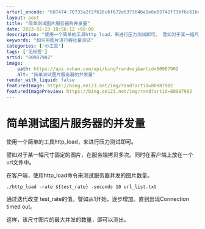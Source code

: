 ```yaml
---
arturl_encode: "687474:70733a2f2f626c6f672e6373646e2e6e65742f736f6c616e38:2f61727469636c652f64657461696c732f3830393837393032"
layout: post
title: "简单测试图片服务器的并发量"
date: 2023-02-23 10:56:12 +08:00
description: "使用一个简单的工具http_load，来进行压力测试即可。 譬如对于某一幅尺寸固定的图片，在服务端拷"
keywords: "如何用图片进行吞吐量测试"
categories: ['小工具']
tags: ['无标签']
artid: "80987902"
image:
    path: https://api.vvhan.com/api/bing?rand=sj&artid=80987902
    alt: "简单测试图片服务器的并发量"
render_with_liquid: false
featuredImage: https://bing.ee123.net/img/rand?artid=80987902
featuredImagePreview: https://bing.ee123.net/img/rand?artid=80987902
---
```


# 简单测试图片服务器的并发量

使用一个简单的工具http\_load，来进行压力测试即可。
  
譬如对于某一幅尺寸固定的图片，在服务端拷贝多次。同时在客户端上放在一个url文件中。

在客户端，使用http\_load命令来测试服务器并发的图片数量。

```shell
./http_load -rate ${test_rate} -seconds 10 url_list.txt 
```

通过迭代改变 test\_rate的值。譬如从1开始，逐步增加。直到出现Connection timed out。
  
这样，该尺寸图片的最大并发的数量，即可以测出。